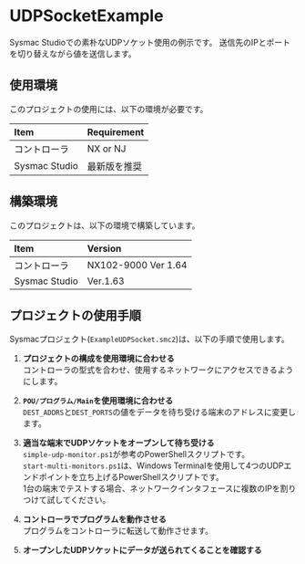 # UDPSocketExample
Sysmac Studioでの素朴なUDPソケット使用の例示です。
送信先のIPとポートを切り替えながら値を送信します。

## 使用環境
このプロジェクトの使用には、以下の環境が必要です。

| Item          | Requirement |
| :------------ | :---------- |
| コントローラ   | NX or NJ    |
| Sysmac Studio | 最新版を推奨 |

## 構築環境
このプロジェクトは、以下の環境で構築しています。

| Item            | Version              |
| :-------------- | :------------------- |
| コントローラ     | NX102-9000 Ver 1.64  |
| Sysmac Studio   | Ver.1.63             |

## プロジェクトの使用手順
Sysmacプロジェクト(`ExampleUDPSocket.smc2`)は、以下の手順で使用します。

1.  **プロジェクトの構成を使用環境に合わせる**   
    コントローラの型式を合わせ、使用するネットワークにアクセスできるようにします。
  
2.  **`POU/プログラム/Main`を使用環境に合わせる**   
    `DEST_ADDRS`と`DEST_PORTS`の値をデータを待ち受ける端末のアドレスに変更します。
  
3.  **適当な端末でUDPソケットをオープンして待ち受ける**   
    `simple-udp-monitor.ps1`が参考のPowerShellスクリプトです。   
    `start-multi-monitors.ps1`は、Windows Terminalを使用して4つのUDPエンドポイントを立ち上げるPowerShellスクリプトです。   
    1台の端末でテストする場合、ネットワークインタフェースに複数のIPを割りつけて試してください。

4.  **コントローラでプログラムを動作させる**   
    プログラムをコントローラに転送して動作させます。
  
5.  **オープンしたUDPソケットにデータが送られてくることを確認する**
